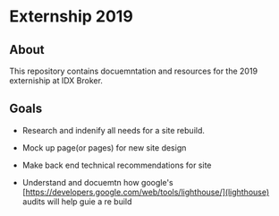 # Externship 2019


## About

This repository contains docuemntation and resources for the 2019 externiship at IDX Broker. 

## Goals

* Research and indenify all needs for a site rebuild.

* Mock up page(or pages) for new site design

* Make back end technical recommendations for site

* Understand and docuemtn how google's [https://developers.google.com/web/tools/lighthouse/](lighthouse) audits will help guie a re build

